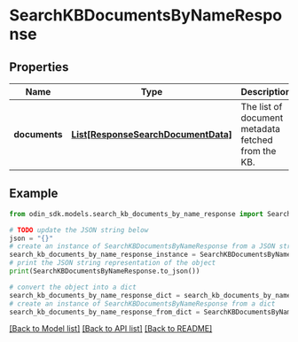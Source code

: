 # SearchKBDocumentsByNameResponse


## Properties

Name | Type | Description | Notes
------------ | ------------- | ------------- | -------------
**documents** | [**List[ResponseSearchDocumentData]**](ResponseSearchDocumentData.md) | The list of document metadata fetched from the KB. | 

## Example

```python
from odin_sdk.models.search_kb_documents_by_name_response import SearchKBDocumentsByNameResponse

# TODO update the JSON string below
json = "{}"
# create an instance of SearchKBDocumentsByNameResponse from a JSON string
search_kb_documents_by_name_response_instance = SearchKBDocumentsByNameResponse.from_json(json)
# print the JSON string representation of the object
print(SearchKBDocumentsByNameResponse.to_json())

# convert the object into a dict
search_kb_documents_by_name_response_dict = search_kb_documents_by_name_response_instance.to_dict()
# create an instance of SearchKBDocumentsByNameResponse from a dict
search_kb_documents_by_name_response_from_dict = SearchKBDocumentsByNameResponse.from_dict(search_kb_documents_by_name_response_dict)
```
[[Back to Model list]](../README.md#documentation-for-models) [[Back to API list]](../README.md#documentation-for-api-endpoints) [[Back to README]](../README.md)


